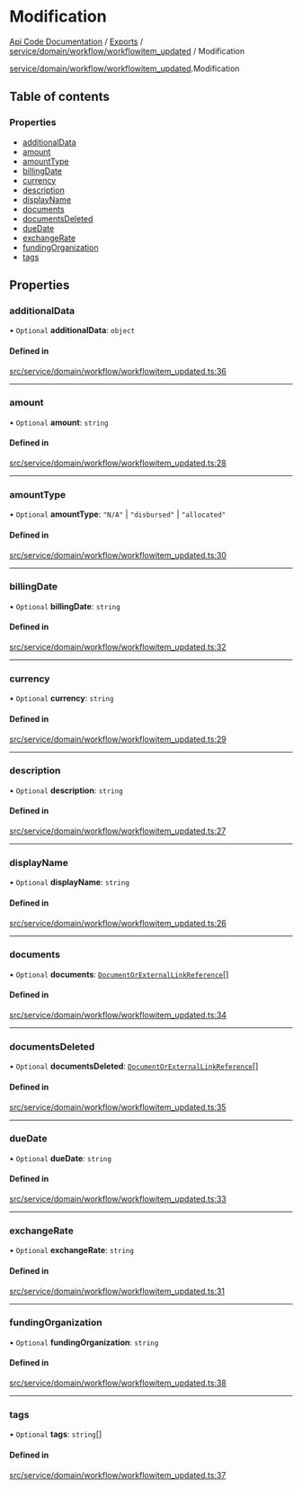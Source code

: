 # Modification
 
[Api Code Documentation](../README.md) / [Exports](../modules.md) / [service/domain/workflow/workflowitem\_updated](../modules/service_domain_workflow_workflowitem_updated.md) / Modification

[service/domain/workflow/workflowitem\_updated](../modules/service_domain_workflow_workflowitem_updated.md).Modification

## Table of contents

### Properties

- [additionalData](service_domain_workflow_workflowitem_updated.Modification.md#additionaldata)
- [amount](service_domain_workflow_workflowitem_updated.Modification.md#amount)
- [amountType](service_domain_workflow_workflowitem_updated.Modification.md#amounttype)
- [billingDate](service_domain_workflow_workflowitem_updated.Modification.md#billingdate)
- [currency](service_domain_workflow_workflowitem_updated.Modification.md#currency)
- [description](service_domain_workflow_workflowitem_updated.Modification.md#description)
- [displayName](service_domain_workflow_workflowitem_updated.Modification.md#displayname)
- [documents](service_domain_workflow_workflowitem_updated.Modification.md#documents)
- [documentsDeleted](service_domain_workflow_workflowitem_updated.Modification.md#documentsdeleted)
- [dueDate](service_domain_workflow_workflowitem_updated.Modification.md#duedate)
- [exchangeRate](service_domain_workflow_workflowitem_updated.Modification.md#exchangerate)
- [fundingOrganization](service_domain_workflow_workflowitem_updated.Modification.md#fundingorganization)
- [tags](service_domain_workflow_workflowitem_updated.Modification.md#tags)

## Properties

### additionalData

• `Optional` **additionalData**: `object`

#### Defined in

[src/service/domain/workflow/workflowitem_updated.ts:36](https://github.com/openkfw/TruBudget/blob/086d599/api/src/service/domain/workflow/workflowitem_updated.ts#L36)

___

### amount

• `Optional` **amount**: `string`

#### Defined in

[src/service/domain/workflow/workflowitem_updated.ts:28](https://github.com/openkfw/TruBudget/blob/086d599/api/src/service/domain/workflow/workflowitem_updated.ts#L28)

___

### amountType

• `Optional` **amountType**: ``"N/A"`` \| ``"disbursed"`` \| ``"allocated"``

#### Defined in

[src/service/domain/workflow/workflowitem_updated.ts:30](https://github.com/openkfw/TruBudget/blob/086d599/api/src/service/domain/workflow/workflowitem_updated.ts#L30)

___

### billingDate

• `Optional` **billingDate**: `string`

#### Defined in

[src/service/domain/workflow/workflowitem_updated.ts:32](https://github.com/openkfw/TruBudget/blob/086d599/api/src/service/domain/workflow/workflowitem_updated.ts#L32)

___

### currency

• `Optional` **currency**: `string`

#### Defined in

[src/service/domain/workflow/workflowitem_updated.ts:29](https://github.com/openkfw/TruBudget/blob/086d599/api/src/service/domain/workflow/workflowitem_updated.ts#L29)

___

### description

• `Optional` **description**: `string`

#### Defined in

[src/service/domain/workflow/workflowitem_updated.ts:27](https://github.com/openkfw/TruBudget/blob/086d599/api/src/service/domain/workflow/workflowitem_updated.ts#L27)

___

### displayName

• `Optional` **displayName**: `string`

#### Defined in

[src/service/domain/workflow/workflowitem_updated.ts:26](https://github.com/openkfw/TruBudget/blob/086d599/api/src/service/domain/workflow/workflowitem_updated.ts#L26)

___

### documents

• `Optional` **documents**: [`DocumentOrExternalLinkReference`](../modules/service_domain_document_document.md#documentorexternallinkreference)[]

#### Defined in

[src/service/domain/workflow/workflowitem_updated.ts:34](https://github.com/openkfw/TruBudget/blob/086d599/api/src/service/domain/workflow/workflowitem_updated.ts#L34)

___

### documentsDeleted

• `Optional` **documentsDeleted**: [`DocumentOrExternalLinkReference`](../modules/service_domain_document_document.md#documentorexternallinkreference)[]

#### Defined in

[src/service/domain/workflow/workflowitem_updated.ts:35](https://github.com/openkfw/TruBudget/blob/086d599/api/src/service/domain/workflow/workflowitem_updated.ts#L35)

___

### dueDate

• `Optional` **dueDate**: `string`

#### Defined in

[src/service/domain/workflow/workflowitem_updated.ts:33](https://github.com/openkfw/TruBudget/blob/086d599/api/src/service/domain/workflow/workflowitem_updated.ts#L33)

___

### exchangeRate

• `Optional` **exchangeRate**: `string`

#### Defined in

[src/service/domain/workflow/workflowitem_updated.ts:31](https://github.com/openkfw/TruBudget/blob/086d599/api/src/service/domain/workflow/workflowitem_updated.ts#L31)

___

### fundingOrganization

• `Optional` **fundingOrganization**: `string`

#### Defined in

[src/service/domain/workflow/workflowitem_updated.ts:38](https://github.com/openkfw/TruBudget/blob/086d599/api/src/service/domain/workflow/workflowitem_updated.ts#L38)

___

### tags

• `Optional` **tags**: `string`[]

#### Defined in

[src/service/domain/workflow/workflowitem_updated.ts:37](https://github.com/openkfw/TruBudget/blob/086d599/api/src/service/domain/workflow/workflowitem_updated.ts#L37)
